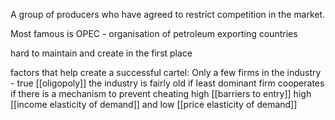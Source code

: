 A group of producers who have agreed to restrict competition in the market.

Most famous is OPEC - organisation of petroleum exporting countries

hard to maintain and create in the first place

factors that help create a successful cartel:
	Only a few firms in the industry - true [[oligopoly]]
	the industry is fairly old
	if least dominant firm cooperates
	if there is a mechanism to prevent cheating
	high [[barriers to entry]]
	high [[income elasticity of demand]] and low [[price elasticity of demand]]